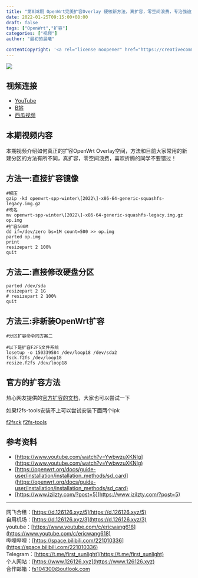 ```yaml
---
title: "第038期 OpenWrt完美扩容Overlay 硬核新方法，真扩容，零空间浪费，专治强迫症！"
date: 2022-01-25T09:15:00+08:00
draft: false
tags: ["OpenWrt","扩容"]
categories: ["视频"]
author: "最初的晨曦"

contentCopyright: '<a rel="license noopener" href="https://creativecommons.org/licenses/by-nc-sa/4.0/deed.zh" target="_blank">本文章采用 CC BY-NC-SA 4.0 许可协议</a>'
---
```


![](../../images/038/0.jpg)
	
## 视频连接
- [YouTube](https://www.youtube.com/watch?v=Kap02m83W40)
- [B站](https://www.bilibili.com/video/BV1Ja411m7XA/)
- [西瓜视频](https://www.ixigua.com/7057170215422919182)

## 本期视频内容

本期视频介绍如何真正的扩容OpenWrt Overlay空间，方法和目前大家常用的新建分区的方法有所不同，真扩容，零空间浪费，喜欢折腾的同学不要错过！

## 方法一:直接扩容镜像

```
#解压
gzip -kd openwrt-spp-winter\[2022\]-x86-64-generic-squashfs-legacy.img.gz
#改名
mv openwrt-spp-winter\[2022\]-x86-64-generic-squashfs-legacy.img.gz op.img
#扩容500M
dd if=/dev/zero bs=1M count=500 >> op.img
parted op.img
print
resizepart 2 100%
quit
```

## 方法二:直接修改硬盘分区

```
parted /dev/sda
resizepart 2 1G
# resizepart 2 100%
quit
```
## 方法三:非新装OpenWrt扩容

```
#分区扩容命令同方案二

#以下是扩容F2FS文件系统
losetup -o 150339584 /dev/loop18 /dev/sda2
fsck.f2fs /dev/loop18
resize.f2fs /dev/loop18
```

## 官方的扩容方法

热心网友提供的[官方扩容的文档](https://openwrt.org/docs/guide-user/installation/openwrt_x86#resizing_partitions)，大家也可以尝试一下

如果f2fs-tools安装不上可以尝试安装下面两个ipk

[f2fsck](../../images/038/f2fsck_1.14.0-1_x86_64.ipk)
[f2fs-tools](../../images/038/f2fs-tools_1.14.0-1_x86_64.ipk)

## 参考资料

- [https://www.youtube.com/watch?v=YwbwzuXKNlg](https://www.youtube.com/watch?v=YwbwzuXKNlg)
- [https://openwrt.org/docs/guide-user/installation/installation_methods/sd_card](https://openwrt.org/docs/guide-user/installation/installation_methods/sd_card)
- [https://www.izilzty.com/?post=5](https://www.izilzty.com/?post=5)

---

网飞合租：[https://d.126126.xyz/5](https://d.126126.xyz/5)  
自用机场：[https://d.126126.xyz/3](https://d.126126.xyz/3)  
youtube：[https://www.youtube.com/c/ericwang618](https://www.youtube.com/c/ericwang618)  
哔哩哔哩：[https://space.bilibili.com/221010336](https://space.bilibili.com/221010336)  
Telegram：[https://t.me/first_sunlight](https://t.me/first_sunlight)  
个人网站：[https://www.126126.xyz](https://www.126126.xyz)  
合作邮箱：fs104300@outlook.com